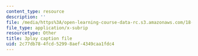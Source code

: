 ```yaml
---
content_type: resource
description: ''
file: /media/https%3A/open-learning-course-data-rc.s3.amazonaws.com/18-01sc-single-variable-calculus-fall-2010/2c77db784fcd52998aef4349caa1fdc4_hjZhPczMkL4.vtt
file_type: application/x-subrip
resourcetype: Other
title: 3play caption file
uid: 2c77db78-4fcd-5299-8aef-4349caa1fdc4
---
```

